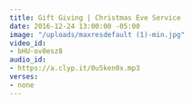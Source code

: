 ```yaml
---
title: Gift Giving | Christmas Eve Service
date: 2016-12-24 13:00:00 -05:00
image: "/uploads/maxresdefault (1)-min.jpg"
video_id:
- bHU-ov0esz8
audio_id:
- https://a.clyp.it/0u5ken0x.mp3
verses:
- none
---
```


